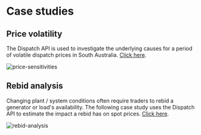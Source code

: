 # Case studies

## Price volatility 
The Dispatch API is used to investigate the underlying causes for a period of volatile dispatch prices in South Australia. [Click here](/dispatch-api-docs/case-studies/price-volatility/price-volatility).

![price-sensitivities](/dispatch-api-docs/case-studies/price-volatility/heatmap-no-title.png)
<!-- ![price-sensitivities](/dispatch-api-docs/case-studies/price-volatility/supply-curve.gif) -->

## Rebid analysis
Changing plant / system conditions often require traders to rebid a generator or load's availability. The following case study uses the Dispatch API to estimate the impact a rebid has on spot prices. [Click here](/dispatch-api-docs/case-studies/rebid-analysis/rebid-analysis).

![rebid-analysis](/dispatch-api-docs/case-studies/rebid-analysis/rebid-analysis_files/rebid-analysis_2_0.png)
